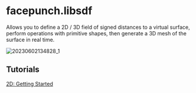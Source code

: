 # facepunch.libsdf
Allows you to define a 2D / 3D field of signed distances to a virtual surface, perform operations with primitive shapes, then generate a 3D mesh of the surface in real time.

![20230602134828_1](https://github.com/Facepunch/sbox-sdf/assets/1110904/87cd8c4c-8ff3-4782-b6b0-7ebde4e52aef)

## Tutorials
[2D: Getting Started](https://github.com/Facepunch/sbox-sdf/wiki/2D:-Getting-Started)
